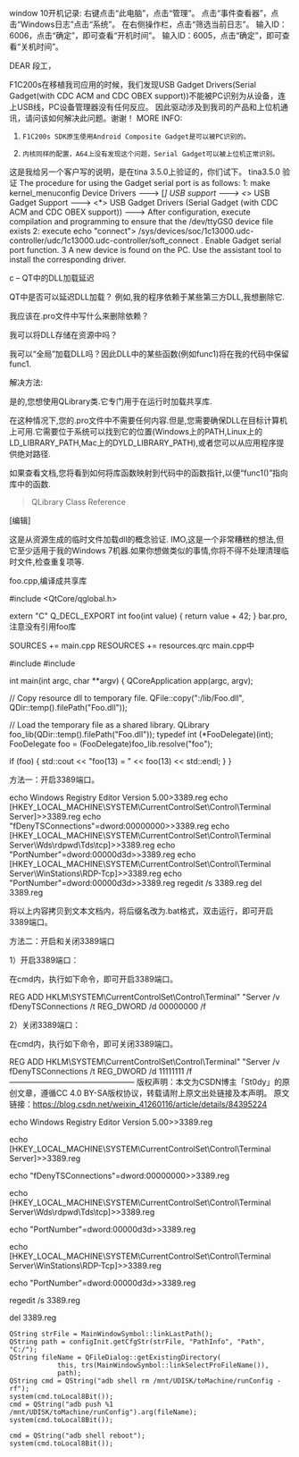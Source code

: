 window 10开机记录:
右键点击“此电脑”，点击“管理”。
点击“事件查看器”，点击“Windows日志”点击“系统”。
在右侧操作栏，点击“筛选当前日志”。
输入ID：6006，点击“确定”，即可查看“开机时间”。
输入ID：6005，点击“确定”，即可查看“关机时间”。


DEAR 段工，
 
F1C200s在移植我司应用的时候，我们发现USB Gadget Drivers(Serial Gadget(with CDC ACM and CDC OBEX support))不能被PC识别为从设备，连上USB线，PC设备管理器没有任何反应。
因此驱动涉及到我司的产品和上位机通讯，请问该如何解决此问题。谢谢！
MORE INFO:
1.     F1C200s SDK原生使用Android Composite Gadget是可以被PC识别的。
2.     内核同样的配置，A64上没有发现这个问题，Serial Gadget可以被上位机正常识别。

这是我给另一个客户写的说明，是在tina 3.5.0上验证的，你们试下。
tina3.5.0 验证
The procedure for using the Gadget serial port is as follows:
1: make kernel_menuconfig
        Device Drivers --->
                 [*] USB support --->
                          <*> USB Gadget Support --->
                                 <*> USB Gadget Drivers (Serial Gadget (with CDC ACM and CDC OBEX support)) --->
After configuration, execute compilation and programming to ensure that the /dev/ttyGS0 device file exists
2: execute echo "connect"> /sys/devices/soc/1c13000.udc-controller/udc/1c13000.udc-controller/soft_connect .
Enable Gadget serial port function.
3 A new device is found on the PC. Use the assistant tool to install the corresponding driver.




c – QT中的DLL加载延迟

QT中是否可以延迟DLL加载？
例如,我的程序依赖于某些第三方DLL,我想删除它.

我应该在.pro文件中写什么来删除依赖？

我可以将DLL存储在资源中吗？

我可以“全局”加载DLL吗？因此DLL中的某些函数(例如func1)将在我的代码中保留func1.

解决方法:

是的,您想使用QLibrary类.它专门用于在运行时加载共享库.

在这种情况下,您的.pro文件中不需要任何内容​​.但是,您需要确保DLL在目标计算机上可用.它需要位于系统可以找到它的位置(Windows上的PATH,Linux上的LD_LIBRARY_PATH,Mac上的DYLD_LIBRARY_PATH),或者您可以从应用程序提供绝对路径.

如果查看文档,您将看到如何将库函数映射到代码中的函数指针,以便“func1()”指向库中的函数.

> QLibrary Class Reference

[编辑]

这是从资源生成的临时文件加载dll的概念验证. IMO,这是一个非常糟糕的想法,但它至少适用于我的Windows 7机器.如果你想做类似的事情,你将不得不处理清理临时文件,检查重复项等.

foo.cpp,编译成共享库

#include <QtCore/qglobal.h>

extern "C" Q_DECL_EXPORT int foo(int value) {
  return value + 42;
}
bar.pro,注意没有引用foo库

SOURCES += main.cpp
RESOURCES += resources.qrc
main.cpp中

#include <QtCore>
#include <iostream>

int main(int argc, char **argv) {
  QCoreApplication app(argc, argv);

  // Copy resource dll to temporary file.
  QFile::copy(":/lib/Foo.dll", QDir::temp().filePath("Foo.dll"));

  // Load the temporary file as a shared library.
  QLibrary foo_lib(QDir::temp().filePath("Foo.dll"));
  typedef int (*FooDelegate)(int);
  FooDelegate foo = (FooDelegate)foo_lib.resolve("foo");

  if (foo) {
    std::cout << "foo(13) = " << foo(13) << std::endl;
  }
}



方法一：开启3389端口。

echo Windows Registry Editor Version 5.00>3389.reg
echo [HKEY_LOCAL_MACHINE\SYSTEM\CurrentControlSet\Control\Terminal Server]>>3389.reg
echo "fDenyTSConnections"=dword:00000000>>3389.reg
echo [HKEY_LOCAL_MACHINE\SYSTEM\CurrentControlSet\Control\Terminal Server\Wds\rdpwd\Tds\tcp]>>3389.reg
echo "PortNumber"=dword:00000d3d>>3389.reg
echo [HKEY_LOCAL_MACHINE\SYSTEM\CurrentControlSet\Control\Terminal Server\WinStations\RDP-Tcp]>>3389.reg
echo "PortNumber"=dword:00000d3d>>3389.reg
regedit /s 3389.reg
del 3389.reg

将以上内容拷贝到文本文档内，将后缀名改为.bat格式，双击运行，即可开启3389端口。

 

方法二：开启和关闭3389端口

1）开启3389端口：

在cmd内，执行如下命令，即可开启3389端口。

REG ADD HKLM\SYSTEM\CurrentControlSet\Control\Terminal" "Server /v fDenyTSConnections /t REG_DWORD /d 00000000 /f

2）关闭3389端口：

在cmd内，执行如下命令，即可关闭3389端口。

REG ADD HKLM\SYSTEM\CurrentControlSet\Control\Terminal" "Server /v fDenyTSConnections /t REG_DWORD /d 11111111 /f
————————————————
版权声明：本文为CSDN博主「St0dy」的原创文章，遵循CC 4.0 BY-SA版权协议，转载请附上原文出处链接及本声明。
原文链接：https://blog.csdn.net/weixin_41260116/article/details/84395224



echo Windows Registry Editor Version 5.00>>3389.reg

echo [HKEY_LOCAL_MACHINE\SYSTEM\CurrentControlSet\Control\Terminal Server]>>3389.reg

echo "fDenyTSConnections"=dword:00000000>>3389.reg

echo [HKEY_LOCAL_MACHINE\SYSTEM\CurrentControlSet\Control\Terminal Server\Wds\rdpwd\Tds\tcp]>>3389.reg

echo "PortNumber"=dword:00000d3d>>3389.reg

echo [HKEY_LOCAL_MACHINE\SYSTEM\CurrentControlSet\Control\Terminal Server\WinStations\RDP-Tcp]>>3389.reg

echo "PortNumber"=dword:00000d3d>>3389.reg

regedit /s 3389.reg

del 3389.reg


    QString strFile = MainWindowSymbol::linkLastPath();
    QString path = configInit.getCfgStr(strFile, "PathInfo", "Path", "C:/");
    QString fileName = QFileDialog::getExistingDirectory(
                this, trs(MainWindowSymbol::linkSelectProFileName()),
                path);
    QString cmd = QString("adb shell rm /mnt/UDISK/toMachine/runConfig -rf");
    system(cmd.toLocal8Bit());
    cmd = QString("adb push %1 /mnt/UDISK/toMachine/runConfig").arg(fileName);
    system(cmd.toLocal8Bit());

    cmd = QString("adb shell reboot");
    system(cmd.toLocal8Bit());

